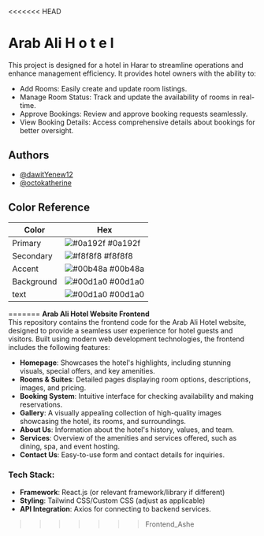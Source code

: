 <<<<<<< HEAD

# Arab Ali H o t e l

This project is designed for a hotel in Harar to streamline operations and enhance management efficiency. It provides hotel owners with the ability to:

- Add Rooms: Easily create and update room listings.
- Manage Room Status: Track and update the availability of rooms in real-time.
- Approve Bookings: Review and approve booking requests seamlessly.
- View Booking Details: Access comprehensive details about bookings for better oversight.


## Authors

- [@dawitYenew12](https://github.com/dawitYenew12)
- [@octokatherine](https://www.github.com/octokatherine)

## Color Reference

| Color             | Hex                                                                |
| ----------------- | ------------------------------------------------------------------ |
| Primary | ![#0a192f](https://via.placeholder.com/10/0a192f?text=+) #0a192f |
| Secondary | ![#f8f8f8](https://via.placeholder.com/10/f8f8f8?text=+) #f8f8f8 |
| Accent | ![#00b48a](https://via.placeholder.com/10/00b48a?text=+) #00b48a |
| Background | ![#00d1a0](https://via.placeholder.com/10/00b48a?text=+) #00d1a0 |
| text | ![#00d1a0](https://via.placeholder.com/10/00b48a?text=+) #00d1a0 |
=======
**Arab Ali Hotel Website Frontend**  
This repository contains the frontend code for the Arab Ali Hotel website, designed to provide a seamless user experience for hotel guests and visitors. Built using modern web development technologies, the frontend includes the following features:  

- **Homepage**: Showcases the hotel's highlights, including stunning visuals, special offers, and key amenities.  
- **Rooms & Suites**: Detailed pages displaying room options, descriptions, images, and pricing.  
- **Booking System**: Intuitive interface for checking availability and making reservations.  
- **Gallery**: A visually appealing collection of high-quality images showcasing the hotel, its rooms, and surroundings.  
- **About Us**: Information about the hotel's history, values, and team.  
- **Services**: Overview of the amenities and services offered, such as dining, spa, and event hosting.  
- **Contact Us**: Easy-to-use form and contact details for inquiries.  

### Tech Stack:
- **Framework**: React.js (or relevant framework/library if different)  
- **Styling**: Tailwind CSS/Custom CSS (adjust as applicable)  
- **API Integration**: Axios for connecting to backend services.  
>>>>>>> Frontend_Ashe

